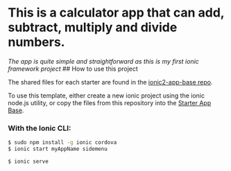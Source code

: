 <h1>This is a calculator app that can add, subtract, multiply and divide numbers.</h1>
<em>The app is quite simple and straightforward as this is my first ionic framework project</em>
## How to use this project

The shared files for each starter are found in the [ionic2-app-base repo](https://github.com/ionic-team/ionic2-app-base).

To use this template, either create a new ionic project using the ionic node.js utility, or copy the files from this repository into the [Starter App Base](https://github.com/ionic-team/ionic2-app-base).

### With the Ionic CLI:

```bash
$ sudo npm install -g ionic cordova
$ ionic start myAppName sidemenu
```

```bash
$ ionic serve
```

